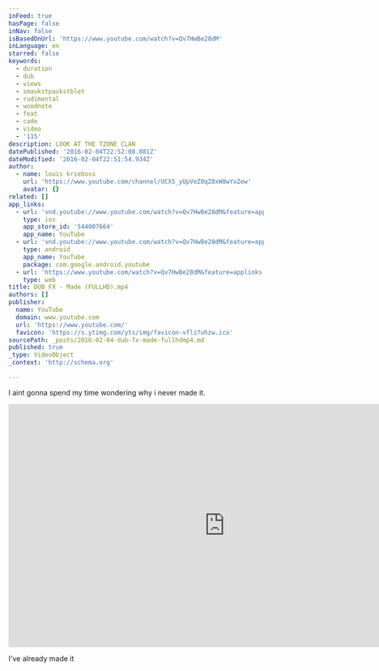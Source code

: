 ```yaml
---
inFeed: true
hasPage: false
inNav: false
isBasedOnUrl: 'https://www.youtube.com/watch?v=Qv7HwBe28dM'
inLanguage: en
starred: false
keywords:
  - duration
  - dub
  - views
  - smaukstpaukstblet
  - rudimental
  - woodnote
  - feat
  - cade
  - video
  - '115'
description: LOOK AT THE TZONE CLAN
datePublished: '2016-02-04T22:52:08.881Z'
dateModified: '2016-02-04T22:51:54.934Z'
author:
  - name: louis krieboss
    url: 'https://www.youtube.com/channel/UCXS_yUpVeZ0qZ8xW8wYxZew'
    avatar: {}
related: []
app_links:
  - url: 'vnd.youtube://www.youtube.com/watch?v=Qv7HwBe28dM&feature=applinks'
    type: ios
    app_store_id: '544007664'
    app_name: YouTube
  - url: 'vnd.youtube://www.youtube.com/watch?v=Qv7HwBe28dM&feature=applinks'
    type: android
    app_name: YouTube
    package: com.google.android.youtube
  - url: 'https://www.youtube.com/watch?v=Qv7HwBe28dM&feature=applinks'
    type: web
title: DUB FX - Made (FULLHD).mp4
authors: []
publisher:
  name: YouTube
  domain: www.youtube.com
  url: 'https://www.youtube.com/'
  favicon: 'https://s.ytimg.com/yts/img/favicon-vflz7uhzw.ico'
sourcePath: _posts/2016-02-04-dub-fx-made-fullhdmp4.md
published: true
_type: VideoObject
_context: 'http://schema.org'

---
```

I aint gonna spend my time wondering why i never made it.

<iframe src="https://cdn.embedly.com/widgets/media.html?src=https%3A%2F%2Fwww.youtube.com%2Fembed%2FQv7HwBe28dM%3Ffeature%3Doembed&amp;url=https%3A%2F%2Fwww.youtube.com%2Fwatch%3Fv%3DQv7HwBe28dM&amp;image=https%3A%2F%2Fi.ytimg.com%2Fvi%2FQv7HwBe28dM%2Fhqdefault.jpg&amp;key=b7d04c9b404c499eba89ee7072e1c4f7&amp;type=text%2Fhtml&amp;schema=youtube" width="854" height="480" scrolling="no" frameborder="0" allowfullscreen="allowfullscreen" style=""></iframe>

I've already made it
